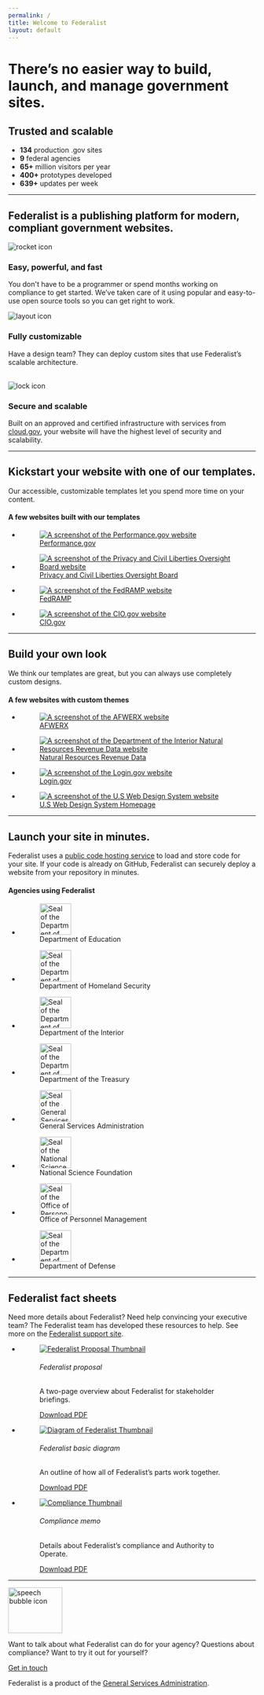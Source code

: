 ```yaml
---
permalink: /
title: Welcome to Federalist
layout: default
---
```


<div id="home" class="homepage">
  <div class="well">
    <div class="usa-grid federalist-hero">
      <div class="usa-width-two-thirds hero-heading">
        <h1>There’s no easier way to build, launch, and manage government sites.</h1>
      </div>
      <div class="usa-width-one-third usa-hero-callout">
        <h2 class="contrast-heading">Trusted and scalable</h2>
        <ul>
          <li><b>134</b> production .gov sites</li>
          <li><b>9</b> federal agencies</li>
          <li><b>65+</b> million visitors per year</li>
          <li><b>400+</b> prototypes developed</li>
          <li><b>639+</b> updates per week</li>
        </ul>
      </div>
    </div>
  </div>
  <div class="usa-grid info-block">
    <hr class="hr-light">
    <h2><a id="page-body"></a>Federalist is a publishing platform for modern, compliant government websites.</h2>
    <section class="features">
      <div class="feature-group">
        <div class="usa-width-one-sixth">
          <div class="feature-image">
            <img alt="rocket icon" src="{{site.baseurl}}/assets/images/icons/icon-rocket-color.svg">
          </div>
        </div>
        <div class="usa-width-three-fourths feature-text">
          <h3>Easy, powerful, and fast</h3>
          <p>You don't have to be a programmer or spend months working on compliance to get started. We’ve taken care of it using popular and easy-to-use open source tools so you can get right to work.</p>
        </div>
      </div>
      <div class="feature-group">
        <div class="usa-width-one-sixth">
          <div class="feature-image">
            <img alt="layout icon" src="{{site.baseurl}}/assets/images/icons/icon-layout-color.svg">
          </div>
        </div>
        <div class="usa-width-three-fourths feature-text">
          <h3>Fully customizable</h3>
          <p>Have a design team? They can deploy custom sites that use Federalist’s scalable architecture.<br><br></p>
        </div>
      </div>
      <div class="feature-group">
        <div class="usa-width-one-sixth">
          <div class="feature-image">
            <img alt="lock icon" src="{{site.baseurl}}/assets/images/icons/icon-lock-color.svg">
          </div>
        </div>
        <div class="usa-width-three-fourths feature-text">
          <h3>Secure and scalable</h3>
          <p>Built on an approved and certified infrastructure with services from <a href="https://cloud.gov/">cloud.gov</a>, your website will have the highest level of security and scalability.</p>
        </div>
      </div>
    </section>
  </div>
  <div class="usa-grid">
    <hr class="hr-light">
    <section class="info-block">
      <div class="description">
        <h2>Kickstart your website with one of our templates.</h2>
        <p class="copy">
          Our accessible, customizable templates let you spend more time on your content.
        </p>
        <div class="figure-group">
          <h4>A few websites built with our templates</h4>
          <ul class="figure-list max-2 mobile-center">
            <li>
              <a href="https://performance.gov">
              <figure class="figure figure-seal">
                <div class="tint">
                  <img src="{{site.baseurl}}/assets/images/partner-sites/performance.gov.png"  alt="A screenshot of the Performance.gov website">
                </div>
                <figcaption>Performance.gov</figcaption>
              </figure>
              </a>
            </li>
            <li>
              <a href="https://pclob.gov">
                <figure class="figure figure-seal">
                  <div class="tint">
                    <img src="{{site.baseurl}}/assets/images/partner-sites/pclob.gov.png"  alt="A screenshot of the Privacy and Civil Liberties Oversight Board website">
                  </div>
                  <figcaption>Privacy and Civil Liberties Oversight Board</figcaption>
                </figure>
              </a>
            </li>
            <li>
              <a href="https://fedramp.gov">
              <figure class="figure figure-seal">
                <div class="tint">
                  <img src="{{site.baseurl}}/assets/images/partner-sites/fedramp.gov.png" alt="A screenshot of the FedRAMP website">
                </div>
                <figcaption>FedRAMP</figcaption>
              </figure>
              </a>
            </li>
            <li>
              <a href="https://cio.gov">
              <figure class="figure figure-seal">
                <div class="tint">
                  <img src="{{site.baseurl}}/assets/images/partner-sites/cio.gov.png" alt="A screenshot of the CIO.gov website">
                </div>
                <figcaption>CIO.gov</figcaption>
              </figure>
              </a>
            </li>
            <!-- <li>
              <a href="https://coe.gsa.gov">
              <figure class="figure figure-seal">
                <div class="tint">
                  <img src="{{site.baseurl}}/assets/images/partner-sites/coe.gsa.gov.png" alt="A screenshot of the Centers of Excellence website">
                </div>
                <figcaption>Centers of Excellence</figcaption>
              </figure>
              </a>
            </li> -->
          </ul>
        </div>
      </div>
    </section>
  </div>
  <div class="usa-grid">
    <hr class="hr-light">
    <section class="info-block">
      <div class="description">
        <h2>Build your own look</h2>
        <p class="copy">
          We think our templates are great, but you can always use completely custom designs.
        </p>
        <div class="figure-group">
          <h4>A few websites with custom themes</h4>
          <ul class="figure-list max-2 mobile-center">
            <li>
              <a href="https://www.afwerx.af.mil">
              <figure class="figure figure-seal">
                <div class="tint">
                  <img src="{{site.baseurl}}/assets/images/partner-sites/afwerx.af.mil.png" alt="A screenshot of the AFWERX website">
                </div>
                <figcaption>AFWERX</figcaption>
              </figure>
              </a>
            </li>
            <li>
              <a href="https://revenuedata.doi.gov">
              <figure class="figure figure-seal">
                <div class="tint">
                  <img src="{{site.baseurl}}/assets/images/partner-sites/revenuedata.doi.gov.png"  alt="A screenshot of the Department of the Interior Natural Resources Revenue Data website">
                </div>
                <figcaption>Natural Resources Revenue Data</figcaption>
              </figure>
              </a>
            </li>
            <li>
              <a href="https://login.gov">
              <figure class="figure figure-seal">
                <div class="tint">
                  <img src="{{site.baseurl}}/assets/images/partner-sites/login.gov.png" alt="A screenshot of the Login.gov website">
                </div>
                <figcaption>Login.gov</figcaption>
              </figure>
              </a>
            </li>
            <li>
              <a href="https://designsystem.digital.gov">
                <figure class="figure figure-seal">
                  <div class="tint">
                    <img src="{{site.baseurl}}/assets/images/partner-sites/uswds.png"  alt="A screenshot of the U.S Web Design System website">
                  </div>
                  <figcaption>U.S Web Design System Homepage</figcaption>
                </figure>
              </a>
            </li>
            <!-- <li>
              <a href="https://handbook.18f.gov">
                <figure class="figure figure-seal">
                  <div class="tint">
                    <img src="{{site.baseurl}}/assets/images/partner-sites/handbook.gsa.gov.png"  alt="A screenshot of the TTS Handbook website">
                  </div>
                  <figcaption>TTS Handbook</figcaption>
                </figure>
              </a>
            </li> -->
          </ul>
        </div>
      </div>
      <!-- <div class="usa-width-one-third info-image">
        <img src="/assets/images/graphic-template.svg">
      </div> -->
    </section>
  </div>
  <div class="usa-grid">
    <hr class="hr-light">
    <section class="info-block">
      <div class="description">
        <h2>Launch your site in minutes.</h2>
        <p class="copy">
          Federalist uses a <a href="https://github.com/">public code hosting service</a> to load and store code for your site. If your code is already on GitHub, Federalist can securely deploy a website from your repository in minutes.
        </p>
        <div class="figure-group">
          <h4>Agencies using Federalist</h4>
          <ul class="figure-list max-4 mobile-center">
            <li>
              <figure class="figure figure-seal">
                <img src="{{site.baseurl}}/assets/images/logos/partners/500px-Education.png" alt="Seal of the Department of Education" height="64" width="64">
                <figcaption>Department of Education</figcaption>
              </figure>
            </li>
            <li>
              <figure class="figure figure-seal">
                <img src="{{site.baseurl}}/assets/images/logos/partners/500px-DHS.png" alt="Seal of the Department of Homeland Security" height="64" width="64">
                <figcaption>Department of Homeland Security</figcaption>
              </figure>
            </li>
            <li>
              <figure class="figure figure-seal">
                <img src="{{site.baseurl}}/assets/images/logos/partners/500px-DOI.png" alt="Seal of the Department of the Interior" height="64" width="64">
                <figcaption>Department of the Interior</figcaption>
              </figure>
            </li>
            <li>
              <figure class="figure figure-seal">
                <img src="{{site.baseurl}}/assets/images/logos/partners/500px-treasury.png" alt="Seal of the Department of the Treasury" height="64" width="64">
                <figcaption>Department of the Treasury</figcaption>
              </figure>
            </li>
          </ul>
          <ul class="figure-list max-4 mobile-center">
            <li>
              <figure class="figure figure-seal">
                <img src="{{site.baseurl}}/assets/images/logos/partners/500px-GSA.png" alt="Seal of the General Services Administration" height="64" width="64">
                <figcaption>General Services Administration</figcaption>
              </figure>
            </li>
            <li>
              <figure class="figure figure-seal">
                <img src="{{site.baseurl}}/assets/images/logos/partners/500px-NSF.png" alt="Seal of the National Science Foundation" height="64" width="64">
                <figcaption>National Science Foundation</figcaption>
              </figure>
            </li>
            <li>
              <figure class="figure figure-seal">
                <img src="{{site.baseurl}}/assets/images/logos/partners/500px-OPM.png" alt="Seal of the Office of Personnel Management" height="64" width="64">
                <figcaption>Office of Personnel Management</figcaption>
              </figure>
            </li>
            <li>
              <figure class="figure figure-seal">
                <img src="{{site.baseurl}}/assets/images/logos/partners/DODc.gif" alt="Seal of the Department of Defense" height="64" width="64">
                <figcaption>Department of Defense</figcaption>
              </figure>
            </li>
          </ul>
        </div>
      </div>
      <!-- <div class="usa-width-one-third info-image">
        <img src="/assets/images/graphic-git-to-website.svg">
      </div> -->
    </section>
  </div>
  <div class="usa-grid">
    <hr class="hr-light">
    <section class="info-block">
      <div class="description">
        <h2>Federalist fact sheets</h2>
        <p class="copy">
          Need more details about Federalist? Need help convincing your executive team? The Federalist team has developed these resources to help. See more on the <a href="https://federalist.18f.gov/">Federalist support site</a>.
        </p>
        <div class="figure-group">
          <ul class="figure-list max-3 fact-sheets mobile-center">
            <li>
              <figure class="figure">
                <div class="tint">
                  <a href="{{site.baseurl}}/assets/documents/Federalist-Proposal.pdf"><img  alt="Federalist Proposal Thumbnail" src="{{site.baseurl}}/assets/images/home-page/Federalist-Proposal-Thumbnail.png"></a>
                </div>
                <figcaption>
                  <h6>Federalist proposal</h6>
                  <p class="small">A two-page overview about Federalist for stakeholder briefings.</p>
                  <a href="{{site.baseurl}}/assets/documents/Federalist-Proposal.pdf">Download PDF</a>
                </figcaption>
              </figure>
            </li>
            <li>
              <figure class="figure">
                <div class="tint">
                  <a href="{{site.baseurl}}/assets/documents/how-federalist-works-diagram.pdf">
                    <img alt="Diagram of Federalist Thumbnail" src="{{site.baseurl}}/assets/images/home-page/how-federalist-works-diagram-Thumbnail.jpg">
                  </a>
                </div>
                <figcaption>
                  <h6>Federalist basic diagram</h6>
                  <p class="small">An outline of how all of Federalist’s parts work together.</p>
                  <a href="{{site.baseurl}}/assets/documents/how-federalist-works-diagram.pdf">Download PDF</a>
                </figcaption>
              </figure>
            </li>
            <li>
              <figure class="figure">
                <div class="tint">
                  <a href="{{site.baseurl}}/assets/documents/Federalist-Compliance-Memo.pdf"><img alt="Compliance Thumbnail" src="{{site.baseurl}}/assets/images/home-page/Federalist-Compliance-Memo-Thumbnail.jpg"></a>
                </div>
                <figcaption>
                  <h6>Compliance memo</h6>
                  <p class="small">Details about Federalist’s compliance and Authority to Operate.</p>
                  <a href="{{site.baseurl}}/assets/documents/Federalist-Compliance-Memo.pdf">Download PDF</a>
                </figcaption>
              </figure>
            </li>
          </ul>
        </div>
      </div>
    </section>
  </div>
  <div class="well usa-grid">
    <hr class="hr-light">
    <div class="usa-grid federalist-hero">
      <div class="feature-group large">
        <div class="usa-width-one-sixth flex-center">
          <div class="feature-image light">
            <img alt="speech bubble icon" src="{{site.baseurl}}/assets/images/graphic-speech-bubbles.svg" width="110" height="93">
          </div>
        </div>
        <div class="usa-width-two-thirds feature-text">
            <p>
              Want to talk about what Federalist can do for your agency? Questions about compliance? Want to try it out for yourself?
            </p>
            <p>
              <a class="usa-button" href="{{site.baseurl}}/contact/">Get in touch</a>
            </p>
            <p>Federalist is a product of the <a href="https://www.gsa.gov/about-us/organization/federal-acquisition-service/technology-transformation-services">General Services Administration</a>.</p>
        </div>
      </div>
    </div>
  </div>
</div>
